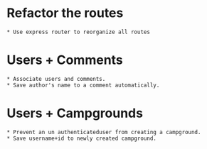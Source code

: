 # Refactor the routes
	
	* Use express router to reorganize all routes

# Users + Comments
    
    * Associate users and comments.
    * Save author's name to a comment automatically.
    
# Users + Campgrounds
    
    * Prevent an un authenticateduser from creating a campground.
    * Save username+id to newly created campground.